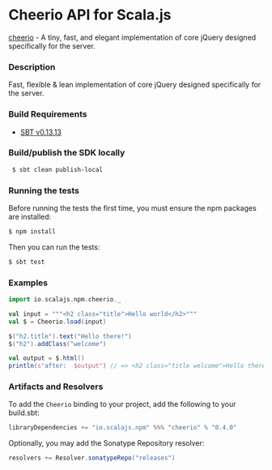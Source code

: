 Cheerio API for Scala.js
================================
[cheerio](https://www.npmjs.com/package/cheerio) - A tiny, fast, and elegant implementation of core jQuery designed specifically for the server.

### Description

Fast, flexible & lean implementation of core jQuery designed specifically for the server.

### Build Requirements

* [SBT v0.13.13](http://www.scala-sbt.org/download.html)

### Build/publish the SDK locally

```bash
 $ sbt clean publish-local
```

### Running the tests

Before running the tests the first time, you must ensure the npm packages are installed:

```bash
$ npm install
```

Then you can run the tests:

```bash
$ sbt test
```

### Examples

```scala
import io.scalajs.npm.cheerio._

val input = """<h2 class="title">Hello world</h2>"""
val $ = Cheerio.load(input)

$("h2.title").text("Hello there!")
$("h2").addClass("welcome")

val output = $.html()
println(s"after:  $output") // => <h2 class="title welcome">Hello there!</h2>
```

### Artifacts and Resolvers

To add the `Cheerio` binding to your project, add the following to your build.sbt:  

```sbt
libraryDependencies += "io.scalajs.npm" %%% "cheerio" % "0.4.0"
```

Optionally, you may add the Sonatype Repository resolver:

```sbt   
resolvers += Resolver.sonatypeRepo("releases") 
```